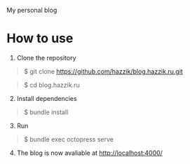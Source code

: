 My personal blog

How to use
==========

1. Clone the repository

  > $ git clone https://github.com/hazzik/blog.hazzik.ru.git

  > $ cd blog.hazzik.ru

2. Install dependencies

  > $ bundle install

3. Run

  > $ bundle exec octopress serve

4. The blog is now avaliable at [http://localhost:4000/](http://localhost:4000/)
